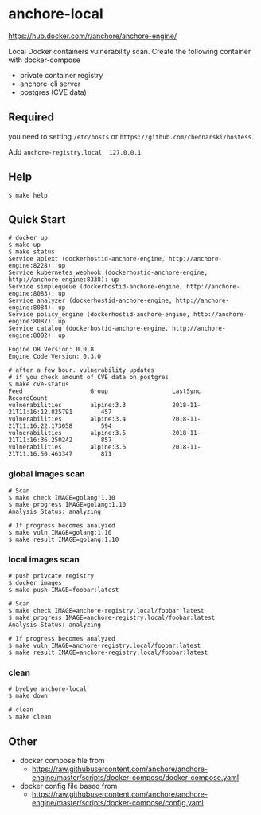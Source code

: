 # anchore-local

https://hub.docker.com/r/anchore/anchore-engine/

Local Docker containers vulnerability scan.
Create the following container with docker-compose
- private container registry
- anchore-cli server
- postgres (CVE data)

## Required
you need to setting `/etc/hosts` or `https://github.com/cbednarski/hostess`.

Add `anchore-registry.local  127.0.0.1`

## Help

```shell
$ make help
```

## Quick Start

```shell
# docker up
$ make up
$ make status
Service apiext (dockerhostid-anchore-engine, http://anchore-engine:8228): up
Service kubernetes_webhook (dockerhostid-anchore-engine, http://anchore-engine:8338): up
Service simplequeue (dockerhostid-anchore-engine, http://anchore-engine:8083): up
Service analyzer (dockerhostid-anchore-engine, http://anchore-engine:8084): up
Service policy_engine (dockerhostid-anchore-engine, http://anchore-engine:8087): up
Service catalog (dockerhostid-anchore-engine, http://anchore-engine:8082): up

Engine DB Version: 0.0.8
Engine Code Version: 0.3.0

# after a few hour. vulnerability updates
# if you check amount of CVE data on postgres
$ make cve-status
Feed                   Group                  LastSync                          RecordCount
vulnerabilities        alpine:3.3             2018-11-21T11:16:12.825791        457
vulnerabilities        alpine:3.4             2018-11-21T11:16:22.173058        594
vulnerabilities        alpine:3.5             2018-11-21T11:16:36.250242        857
vulnerabilities        alpine:3.6             2018-11-21T11:16:50.463347        871
```

### global images scan

```shell
# Scan
$ make check IMAGE=golang:1.10
$ make progress IMAGE=golang:1.10
Analysis Status: analyzing

# If progress becomes analyzed
$ make vuln IMAGE=golang:1.10
$ make result IMAGE=golang:1.10
```

### local images scan

```
# push privcate registry
$ docker images
$ make push IMAGE=foobar:latest

# Scan
$ make check IMAGE=anchore-registry.local/foobar:latest
$ make progress IMAGE=anchore-registry.local/foobar:latest
Analysis Status: analyzing

# If progress becomes analyzed
$ make vuln IMAGE=anchore-registry.local/foobar:latest
$ make result IMAGE=anchore-registry.local/foobar:latest
```

### clean
```shell
# byebye anchore-local
$ make down

# clean
$ make clean
```

## Other

- docker compose file from 
	- https://raw.githubusercontent.com/anchore/anchore-engine/master/scripts/docker-compose/docker-compose.yaml
- docker config file based from
	- https://raw.githubusercontent.com/anchore/anchore-engine/master/scripts/docker-compose/config.yaml
